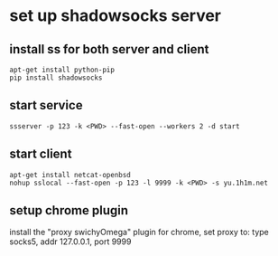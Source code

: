 # set up shadowsocks server

## install ss for both server and client

    apt-get install python-pip
    pip install shadowsocks

## start service

    ssserver -p 123 -k <PWD> --fast-open --workers 2 -d start

## start client

    apt-get install netcat-openbsd
    nohup sslocal --fast-open -p 123 -l 9999 -k <PWD> -s yu.1h1m.net

## setup chrome plugin

install the "proxy swichyOmega" plugin for chrome, set proxy to: type socks5, addr 127.0.0.1, port 9999


